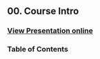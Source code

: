 ## 00. Course Intro
### [View Presentation online](https://rawgit.com/TelerikAcademy/ASP.NET-MVC/master/00.%20Course-Introduction/slides/index.html)
### Table of Contents
